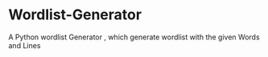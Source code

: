 # Wordlist-Generator
A Python wordlist Generator , which generate wordlist with the given Words and Lines 

